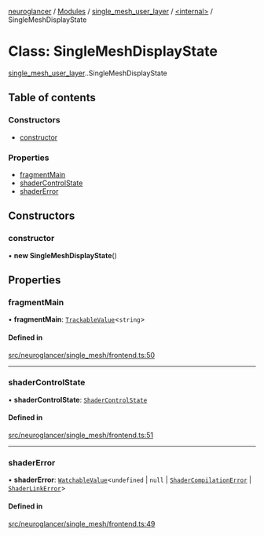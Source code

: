 [neuroglancer](../README.md) / [Modules](../modules.md) / [single\_mesh\_user\_layer](../modules/single_mesh_user_layer.md) / [<internal\>](../modules/single_mesh_user_layer._internal_.md) / SingleMeshDisplayState

# Class: SingleMeshDisplayState

[single_mesh_user_layer](../modules/single_mesh_user_layer.md).[<internal>](../modules/single_mesh_user_layer._internal_.md).SingleMeshDisplayState

## Table of contents

### Constructors

- [constructor](single_mesh_user_layer._internal_.SingleMeshDisplayState.md#constructor)

### Properties

- [fragmentMain](single_mesh_user_layer._internal_.SingleMeshDisplayState.md#fragmentmain)
- [shaderControlState](single_mesh_user_layer._internal_.SingleMeshDisplayState.md#shadercontrolstate)
- [shaderError](single_mesh_user_layer._internal_.SingleMeshDisplayState.md#shadererror)

## Constructors

### constructor

• **new SingleMeshDisplayState**()

## Properties

### fragmentMain

• **fragmentMain**: [`TrackableValue`](trackable_value.TrackableValue.md)<`string`\>

#### Defined in

[src/neuroglancer/single_mesh/frontend.ts:50](https://github.com/ActiveBrainAtlas2/neuroglancer/blob/540617bc/src/neuroglancer/single_mesh/frontend.ts#L50)

___

### shaderControlState

• **shaderControlState**: [`ShaderControlState`](image_user_layer._internal_.ShaderControlState.md)

#### Defined in

[src/neuroglancer/single_mesh/frontend.ts:51](https://github.com/ActiveBrainAtlas2/neuroglancer/blob/540617bc/src/neuroglancer/single_mesh/frontend.ts#L51)

___

### shaderError

• **shaderError**: [`WatchableValue`](trackable_value.WatchableValue.md)<`undefined` \| ``null`` \| [`ShaderCompilationError`](image_user_layer._internal_.ShaderCompilationError.md) \| [`ShaderLinkError`](image_user_layer._internal_.ShaderLinkError.md)\>

#### Defined in

[src/neuroglancer/single_mesh/frontend.ts:49](https://github.com/ActiveBrainAtlas2/neuroglancer/blob/540617bc/src/neuroglancer/single_mesh/frontend.ts#L49)
